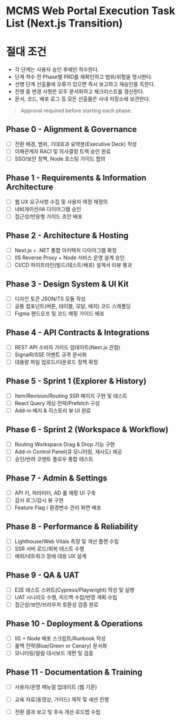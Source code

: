 # MCMS Web Portal Execution Task List (Next.js Transition)

# 절대 조건
- 각 단계는 사용자 승인 후에만 착수한다.
- 단계 착수 전 Phase별 PRD를 재확인하고 범위/위험을 명시한다.
- 선행 단계 산출물에 오류가 있으면 즉시 보고하고 재승인을 득한다.
- 진행 중 변경 사항은 모두 문서화하고 체크리스트를 갱신한다.
- 문서, 코드, 배포 로그 등 모든 산출물은 사내 저장소에 보관한다.

> Approval required before starting each phase.

## Phase 0 - Alignment & Governance
- [ ] 전환 배경, 범위, 기대효과 요약본(Executive Deck) 작성
- [ ] 이해관계자 RACI 및 의사결정 트랙 승인 완료
- [ ] SSO/보안 정책, Node 호스팅 가이드 합의

## Phase 1 - Requirements & Information Architecture
- [ ] 웹 UX 요구사항 수집 및 사용자 여정 재정의
- [ ] 네비게이션/IA 다이어그램 승인
- [ ] 접근성/반응형 가이드 초안 배포

## Phase 2 - Architecture & Hosting
- [ ] Next.js + .NET 통합 아키텍처 다이어그램 확정
- [ ] IIS Reverse Proxy + Node 서비스 운영 설계 승인
- [ ] CI/CD 파이프라인(빌드/테스트/배포) 설계서 리뷰 통과

## Phase 3 - Design System & UI Kit
- [ ] 디자인 토큰 JSON/TS 모듈 작성
- [ ] 공통 컴포넌트(버튼, 테이블, 모달, 배지) 코드 스캐폴딩
- [ ] Figma 핸드오프 및 코드 매핑 가이드 배포

## Phase 4 - API Contracts & Integrations
- [ ] REST API 소비자 가이드 업데이트(Next.js 관점)
- [ ] SignalR/SSE 이벤트 규격 문서화
- [ ] 대용량 파일 업로드/다운로드 정책 확정

## Phase 5 - Sprint 1 (Explorer & History)
- [ ] Item/Revision/Routing SSR 페이지 구현 및 테스트
- [ ] React Query 캐싱 전략/Prefetch 구성
- [ ] Add-in 배지 & 히스토리 뷰 UI 완료

## Phase 6 - Sprint 2 (Workspace & Workflow)
- [ ] Routing Workspace Drag & Drop 기능 구현
- [ ] Add-in Control Panel(큐 모니터링, 재시도) 제공
- [ ] 승인/반려 코멘트 플로우 통합 테스트

## Phase 7 - Admin & Settings
- [ ] API 키, 파라미터, AD 롤 매핑 UI 구축
- [ ] 감사 로그/감시 뷰 구현
- [ ] Feature Flag / 환경변수 관리 화면 배포

## Phase 8 - Performance & Reliability
- [ ] Lighthouse/Web Vitals 측정 및 개선 플랜 수립
- [ ] SSR 서버 로드/회복 테스트 수행
- [ ] 예외/네트워크 장애 대응 UX 설계

## Phase 9 - QA & UAT
- [ ] E2E 테스트 스위트(Cypress/Playwright) 작성 및 실행
- [ ] UAT 시나리오 수행, 피드백 수집/반영 계획 수립
- [ ] 접근성/보안/브라우저 호환성 검증 완료

## Phase 10 - Deployment & Operations
- [ ] IIS + Node 배포 스크립트/Runbook 작성
- [ ] 롤백 전략(Blue/Green or Canary) 문서화
- [ ] 모니터링/알람 대시보드 개편 및 검증

## Phase 11 - Documentation & Training
- [ ] 사용자/운영 매뉴얼 업데이트 (웹 기준)
- [ ] 교육 자료(동영상, 가이드) 제작 및 세션 진행
- [ ] 전환 결과 보고 및 후속 개선 로드맵 수립

